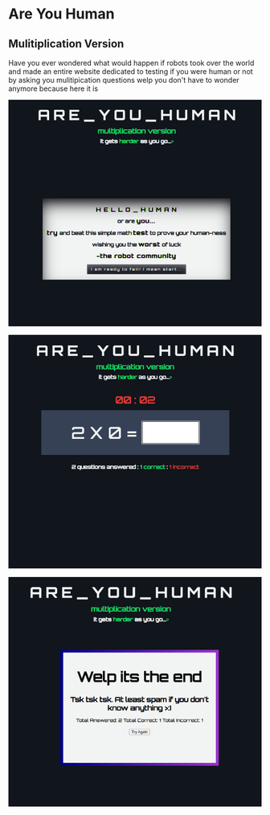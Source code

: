 # Are You Human
## Mulitiplication Version

Have you ever wondered what would happen if
robots took over the world and made an entire website dedicated to testing if you were human or not by asking you mulitipication questions welp you don't have to wonder anymore because here it is

![start screen](cover1.png)

![game](cover2.png)

![end screen](cover3.png)